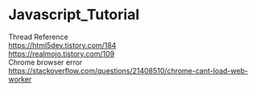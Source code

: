 # Javascript_Tutorial
Thread
Reference
<Br>
https://html5dev.tistory.com/184
<Br>
https://realmojo.tistory.com/109
<Br>
Chrome browser error
https://stackoverflow.com/questions/21408510/chrome-cant-load-web-worker
